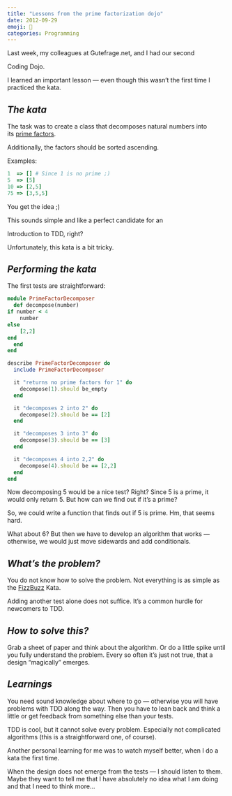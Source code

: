 ```yaml
---
title: "Lessons from the prime factorization dojo"
date: 2012-09-29
emoji: 🧮
categories: Programming
---
```


Last week, my colleagues at Gutefrage.net, and I had our second

Coding Dojo.

I learned an important lesson — even though this wasn’t the first time I practiced the kata.

## *The kata*

The task was to create a class that decomposes natural numbers into its [prime factors](http://en.wikipedia.org/wiki/Prime_factor).

Additionally, the factors should be sorted ascending.

Examples:

```ruby
1  => [] # Since 1 is no prime ;)
5  => [5]
10 => [2,5]
75 => [3,5,5]
```

You get the idea ;)

This sounds simple and like a perfect candidate for an

Introduction to TDD, right?

Unfortunately, this kata is a bit tricky.

## *Performing the kata*

The first tests are straightforward:

```ruby
module PrimeFactorDecomposer
  def decompose(number)
if number < 4
    number
else
    [2,2]
end
  end
end

describe PrimeFactorDecomposer do
  include PrimeFactorDecomposer

  it "returns no prime factors for 1" do
    decompose(1).should be_empty
  end

  it "decomposes 2 into 2" do
    decompose(2).should be == [2]
  end

  it "decomposes 3 into 3" do
    decompose(3).should be == [3]
  end

  it "decomposes 4 into 2,2" do
    decompose(4).should be == [2,2]
  end
end
```

Now decomposing 5 would be a nice test? Right? Since 5 is a prime, it would only return 5. But how can we find out if it’s a prime?

So, we could write a function that finds out if 5 is prime. Hm, that seems hard.

What about 6? But then we have to develop an algorithm that works — otherwise, we would just move sidewards and add conditionals.

## *What’s the problem?*

You do not know how to solve the problem. Not everything is as simple as the [FizzBuzz](http://www.codingdojo.org/cgi-bin/index.pl?KataFizzBuzz) Kata.

Adding another test alone does not suffice. It’s a common hurdle for newcomers to TDD.

## *How to solve this?*

Grab a sheet of paper and think about the algorithm. Or do a little spike until you fully understand the problem. Every so often it’s just not true, that a design “magically” emerges.

## *Learnings*

You need sound knowledge about where to go — otherwise you will have problems with TDD along the way. Then you have to lean back and think a little or get feedback from something else than your tests.

TDD is cool, but it cannot solve every problem. Especially not complicated algorithms (this is a straightforward one, of course).

Another personal learning for me was to watch myself better, when I do a kata the first time.

When the design does not emerge from the tests — I should listen to them. Maybe they want to tell me that I have absolutely no idea what I am doing and that I need to think more…